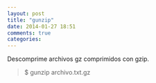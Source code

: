 ```yaml
---
layout: post
title: "gunzip"
date: 2014-01-27 18:51
comments: true
categories: 
---
```

Descomprime archivos gz comprimidos con gzip.

>$ gunzip archivo.txt.gz


